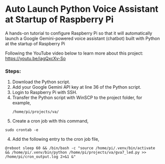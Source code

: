 # Auto Launch Python Voice Assistant at Startup of Raspberry Pi

A hands-on tutorial to configure Raspberry Pi so that it will automatically launch a Google Gemini-powered voice assistant (chatbot) built with Python at the startup of Raspberry Pi

Following the YouTube video below to learn more about this project:     
https://youtu.be/iagQxcXv-So

### Steps: 
1. Download the Python script.   
2. Add your Google Gemini API key at line 36 of the Python script. 
3. Login to Raspberry Pi with SSH.
4. Transfer the Python script with WinSCP to the project folder, for example,
   ```console 
   /home/pi/projects/va/
   ```
6. Create a cron job with this command, 
```console 
sudo crontab -e
```

4. Add the following entry to the cron job file, 
```console 
@reboot sleep 60 && /bin/bash -c "source /home/pi/.venv/bin/activate && /home/pi/.venv/bin/python /home/pi/projects/va/gva7_led.py >> /home/pi/cron_output.log 2>&1 &"
```
